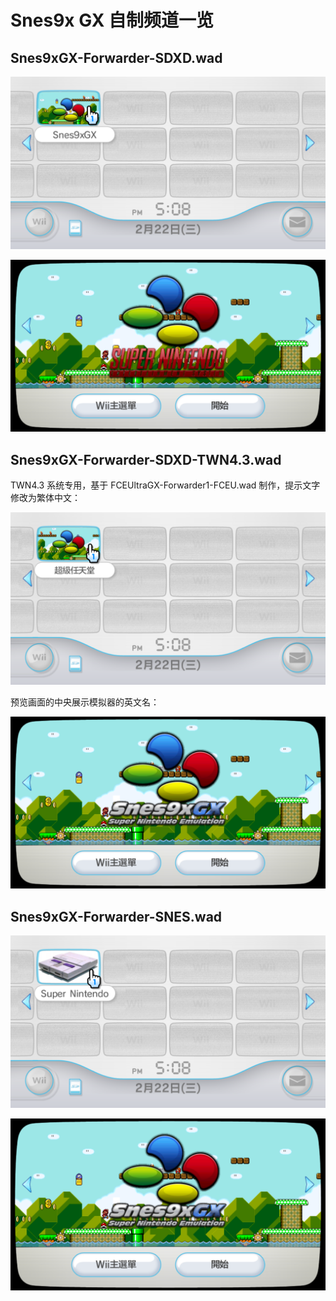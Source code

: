 # Snes9x GX 自制频道一览


## Snes9xGX-Forwarder-SDXD.wad

![频道图标](./Snes9xGX-Forwarder-SDXD-icon.png)

![频道预览](./Snes9xGX-Forwarder-SDXD-banner.png)

## Snes9xGX-Forwarder-SDXD-TWN4.3.wad

TWN4.3 系统专用，基于 FCEUltraGX-Forwarder1-FCEU.wad 制作，提示文字修改为繁体中文：

![频道图标](./Snes9xGX-Forwarder-SDXD-TWN4.3-icon.png)

预览画面的中央展示模拟器的英文名：

![频道预览](./Snes9xGX-Forwarder-SDXD-TWN4.3-banner.png)

## Snes9xGX-Forwarder-SNES.wad

![频道图标](./Snes9xGX-Forwarder-SNES-icon.png)

![频道预览](./Snes9xGX-Forwarder-SNES-banner.png)
